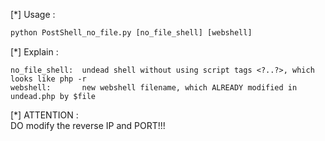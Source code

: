 [\*] Usage :  
        

```python
python PostShell_no_file.py [no_file_shell] [webshell]  
```

[\*] Explain :  
        

```
no_file_shell:  undead shell without using script tags <?..?>, which looks like php -r  
webshell:       new webshell filename, which ALREADY modified in undead.php by $file
```

  

[\*] ATTENTION :  
        DO modify the reverse IP and PORT!!!
